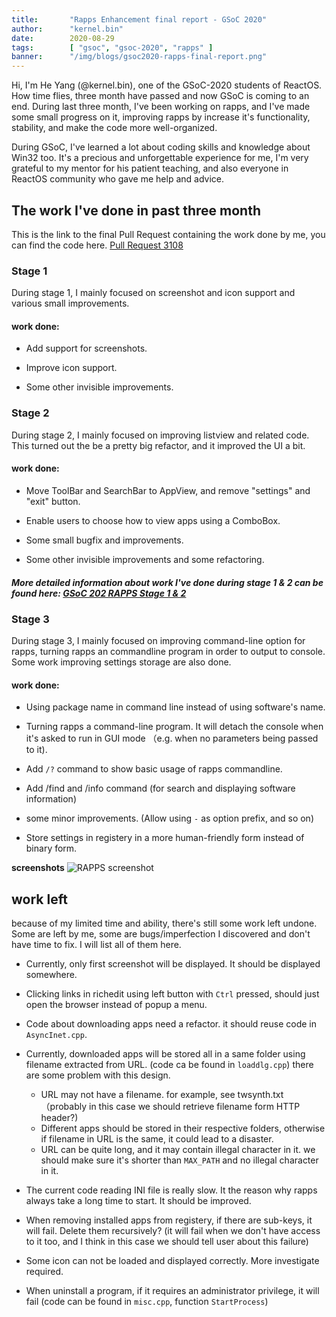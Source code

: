 ```yaml
---
title:       "Rapps Enhancement final report - GSoC 2020"
author:      "kernel.bin"
date:        2020-08-29
tags:        [ "gsoc", "gsoc-2020", "rapps" ]
banner:      "/img/blogs/gsoc2020-rapps-final-report.png"
---
```


Hi, I'm He Yang (@kernel.bin), one of the GSoC-2020 students of ReactOS.
How time flies, three month have passed and now GSoC is coming to an end. During last three month, I've been working on rapps, and I've made some small progress on it, improving rapps by increase it's functionality, stability, and make the code more well-organized.

During GSoC, I've learned a lot about coding skills and knowledge about Win32 too. It's a precious and unforgettable experience for me, I'm very grateful to my mentor for his patient teaching, and also everyone in ReactOS community who gave me help and advice.

## The work I've done in past three month

This is the link to the final Pull Request containing the work done by me, you can find the code here.
[Pull Request 3108](https://github.com/reactos/reactos/pull/3108)

### Stage 1

During stage 1, I mainly focused on screenshot and icon support and various small improvements.

#### work done:
- Add support for screenshots. 

- Improve icon support. 

- Some other invisible improvements.

### Stage 2

During stage 2, I mainly focused on improving listview and related code. This turned out the be a pretty big refactor, and it improved the UI a bit.

#### work done:
- Move ToolBar and SearchBar to AppView, and remove "settings" and "exit" button.

- Enable users to choose how to view apps using a ComboBox.

- Some small bugfix and improvements. 

- Some other invisible improvements and some refactoring.

##### More detailed information about work I've done during stage 1 & 2 can be found here: [GSoC 202 RAPPS Stage 1 & 2](/blogs/gsoc-2020-rapps-stage12/)

### Stage 3

During stage 3, I mainly focused on improving command-line option for rapps, turning rapps an commandline program in order to output to console. Some work improving settings storage are also done.

#### work done:

- Using package name in command line instead of using software's name.

- Turning rapps a command-line program. It will detach the console when it's asked to run in GUI mode （e.g. when no parameters being passed to it).

- Add ```/?``` command to show basic usage of rapps commandline.

- Add /find and /info command (for search and displaying software information)

- some minor improvements. (Allow using ```-``` as option prefix, and so on)

- Store settings in registery in a more human-friendly form instead of binary form.

**screenshots**
![RAPPS screenshot](/img/blogs/gsoc2020-rapps-final-report.png)

## work left
because of my limited time and ability, there's still some work left undone. Some are left by me, some are bugs/imperfection I discovered and don't have time to fix. I will list all of them here.


- Currently, only first screenshot will be displayed. It should be displayed somewhere.

- Clicking links in richedit using left button with ```Ctrl``` pressed, should just open the browser instead of popup a menu.

- Code about downloading apps need a refactor. it should reuse code in ```AsyncInet.cpp```.

- Currently, downloaded apps will be stored all in a same folder using filename extracted from URL. (code ca be found in ```loaddlg.cpp```) there are some problem with this design. 

    - URL may not have a filename. for example, see twsynth.txt （probably in this case we should retrieve filename form HTTP header?)
    - Different apps should be stored in their respective folders, otherwise if filename in URL is the same, it could lead to a disaster.
    - URL can be quite long, and it may contain illegal character in it. we should make sure it's shorter than ```MAX_PATH``` and no illegal character in it.

- The current code reading INI file is really slow. It the reason why rapps always take a long time to start. It should be improved.

- When removing installed apps from registery, if there are sub-keys, it will fail. Delete them recursively? (it will fail when we don't have access to it too, and I think in this case we should tell user about this failure)

- Some icon can not be loaded and displayed correctly. More investigate required.

- When uninstall a program, if it requires an administrator privilege, it will fail (code can be found in ```misc.cpp```,  function ```StartProcess```)